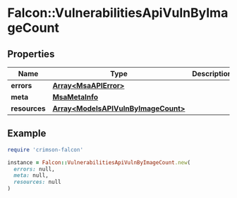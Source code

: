# Falcon::VulnerabilitiesApiVulnByImageCount

## Properties

| Name | Type | Description | Notes |
| ---- | ---- | ----------- | ----- |
| **errors** | [**Array&lt;MsaAPIError&gt;**](MsaAPIError.md) |  | [optional] |
| **meta** | [**MsaMetaInfo**](MsaMetaInfo.md) |  |  |
| **resources** | [**Array&lt;ModelsAPIVulnByImageCount&gt;**](ModelsAPIVulnByImageCount.md) |  |  |

## Example

```ruby
require 'crimson-falcon'

instance = Falcon::VulnerabilitiesApiVulnByImageCount.new(
  errors: null,
  meta: null,
  resources: null
)
```

